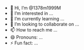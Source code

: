 - 👋 Hi, I’m @1378m1999M
- 👀 I’m interested in ...
- 🌱 I’m currently learning ...
- 💞️ I’m looking to collaborate on ...
- 📫 How to reach me ...
- 😄 Pronouns: ...
- ⚡ Fun fact: ...

<!---
1378m1999M/1378m1999M is a ✨ special ✨ repository because its `README.md` (this file) appears on your GitHub profile.
You can click the Preview link to take a look at your changes.
--->
